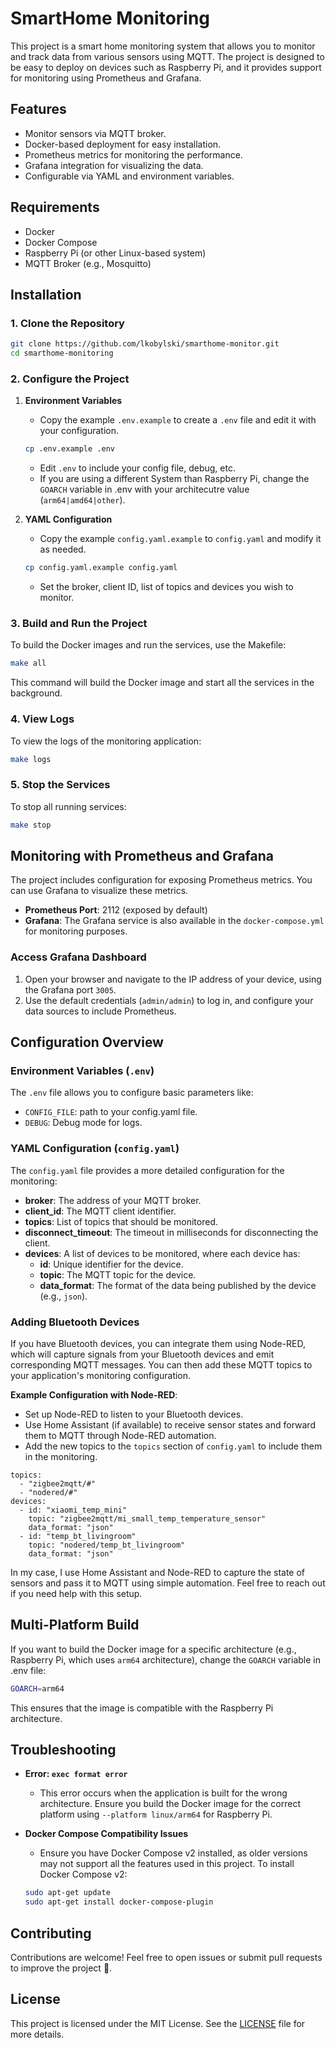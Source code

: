 # SmartHome Monitoring

This project is a smart home monitoring system that allows you to monitor and track data from various sensors using MQTT. The project is designed to be easy to deploy on devices such as Raspberry Pi, and it provides support for monitoring using Prometheus and Grafana.

## Features
- Monitor sensors via MQTT broker.
- Docker-based deployment for easy installation.
- Prometheus metrics for monitoring the performance.
- Grafana integration for visualizing the data.
- Configurable via YAML and environment variables.

## Requirements
- Docker
- Docker Compose
- Raspberry Pi (or other Linux-based system)
- MQTT Broker (e.g., Mosquitto)

## Installation

### 1. Clone the Repository
```sh
git clone https://github.com/lkobylski/smarthome-monitor.git
cd smarthome-monitoring
```

### 2. Configure the Project

1. **Environment Variables**
    - Copy the example `.env.example` to create a `.env` file and edit it with your configuration.
   ```sh
   cp .env.example .env
   ```
    - Edit `.env` to include your config file, debug, etc.
    - If you are using a different System than Raspberry Pi, change the `GOARCH` variable in .env with your architecutre value (`arm64|amd64|other`).

2. **YAML Configuration**
    - Copy the example `config.yaml.example` to `config.yaml` and modify it as needed.
   ```sh
   cp config.yaml.example config.yaml
   ```
    - Set the broker, client ID, list of topics and devices you wish to monitor.

### 3. Build and Run the Project

To build the Docker images and run the services, use the Makefile:
```sh
make all
```
This command will build the Docker image and start all the services in the background.

### 4. View Logs
To view the logs of the monitoring application:
```sh
make logs
```

### 5. Stop the Services
To stop all running services:
```sh
make stop
```

## Monitoring with Prometheus and Grafana
The project includes configuration for exposing Prometheus metrics. You can use Grafana to visualize these metrics.

- **Prometheus Port**: 2112 (exposed by default)
- **Grafana**: The Grafana service is also available in the `docker-compose.yml` for monitoring purposes.

### Access Grafana Dashboard
1. Open your browser and navigate to the IP address of your device, using the Grafana port `3005`.
2. Use the default credentials (`admin/admin`) to log in, and configure your data sources to include Prometheus.

## Configuration Overview

### Environment Variables (`.env`)
The `.env` file allows you to configure basic parameters like:
- `CONFIG_FILE`: path to your config.yaml file.
- `DEBUG`: Debug mode for logs.

### YAML Configuration (`config.yaml`)
The `config.yaml` file provides a more detailed configuration for the monitoring:
- **broker**: The address of your MQTT broker.
- **client_id**: The MQTT client identifier.
- **topics**: List of topics that should be monitored.
- **disconnect_timeout**: The timeout in milliseconds for disconnecting the client.
- **devices**: A list of devices to be monitored, where each device has:
    - **id**: Unique identifier for the device.
    - **topic**: The MQTT topic for the device.
    - **data_format**: The format of the data being published by the device (e.g., `json`).

### Adding Bluetooth Devices

If you have Bluetooth devices, you can integrate them using Node-RED, which will capture signals from your Bluetooth devices and emit corresponding MQTT messages. You can then add these MQTT topics to your application's monitoring configuration.

**Example Configuration with Node-RED**:
- Set up Node-RED to listen to your Bluetooth devices.
- Use Home Assistant (if available) to receive sensor states and forward them to MQTT through Node-RED automation.
- Add the new topics to the `topics` section of `config.yaml` to include them in the monitoring.

```
topics:
  - "zigbee2mqtt/#"
  - "nodered/#"
devices:
  - id: "xiaomi_temp_mini"
    topic: "zigbee2mqtt/mi_small_temp_temperature_sensor"
    data_format: "json"
  - id: "temp_bt_livingroom"
    topic: "nodered/temp_bt_livingroom"
    data_format: "json"
```

In my case, I use Home Assistant and Node-RED to capture the state of sensors and pass it to MQTT using simple automation. Feel free to reach out if you need help with this setup.
  
## Multi-Platform Build
If you want to build the Docker image for a specific architecture (e.g., Raspberry Pi, which uses `arm64` architecture), change the `GOARCH` variable in .env file:
```sh
GOARCH=arm64
```
This ensures that the image is compatible with the Raspberry Pi architecture.

## Troubleshooting

- **Error: `exec format error`**
    - This error occurs when the application is built for the wrong architecture. Ensure you build the Docker image for the correct platform using `--platform linux/arm64` for Raspberry Pi.

- **Docker Compose Compatibility Issues**
    - Ensure you have Docker Compose v2 installed, as older versions may not support all the features used in this project. To install Docker Compose v2:
  ```sh
  sudo apt-get update
  sudo apt-get install docker-compose-plugin
  ```

## Contributing
Contributions are welcome! Feel free to open issues or submit pull requests to improve the project 💪.

## License
This project is licensed under the MIT License. See the [LICENSE](LICENSE) file for more details.

